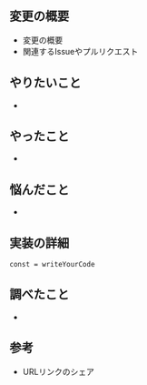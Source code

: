 ## 変更の概要
* 変更の概要
* 関連するIssueやプルリクエスト

## やりたいこと
* 

## やったこと
* 

## 悩んだこと
* 

## 実装の詳細

```
const = writeYourCode
```

## 調べたこと
* 


## 参考
* URLリンクのシェア


